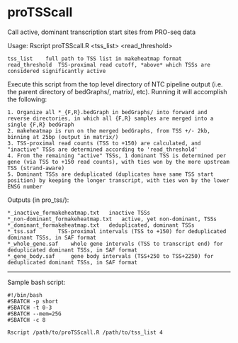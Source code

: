 # proTSScall
Call active, dominant transcription start sites from PRO-seq data

Usage: Rscript proTSScall.R <tss_list> <read_threshold>

	tss_list	full path to TSS list in makeheatmap format
	read_threshold	TSS-proximal read cutoff, *above* which TSSs are considered significantly active

Execute this script from the top level directory of NTC pipeline output (i.e. the parent directory of bedGraphs/, matrix/, etc). Running it will accomplish the following:

	1. Organize all *_{F,R}.bedGraph in bedGraphs/ into forward and reverse directories, in which all {F,R} samples are merged into a single {F,R} bedGraph
	2. makeheatmap is run on the merged bedGraphs, from TSS +/- 2kb, binning at 25bp (output in matrix/) 
	3. TSS-proximal read counts (TSS to +150) are calculated, and "inactive" TSSs are determined according to 'read_threshold'
	4. From the remaining "active" TSSs, 1 dominant TSS is determined per gene (via TSS to +150 read counts), with ties won by the more upstream TSS (strand-aware)
	5. Dominant TSSs are deduplicated (duplicates have same TSS start position) by keeping the longer transcript, with ties won by the lower ENSG number

Outputs (in pro_tss/):

	*_inactive_formakeheatmap.txt	inactive TSSs
	*_non-dominant_formakeheatmap.txt	active, yet non-dominant, TSSs
	*_dominant_formakeheatmap.txt	deduplicated, dominant TSSs
	*_tss.saf		TSS-proximal intervals (TSS to +150) for deduplicated dominant TSSs, in SAF format
	*_whole_gene.saf	whole gene intervals (TSS to transcript end) for deduplicated dominant TSSs, in SAF format
	*_gene_body.saf		gene body intervals (TSS+250 to TSS+2250) for deduplicated dominant TSSs, in SAF format

---------------------------------	
Sample bash script:

	#!/bin/bash
	#SBATCH -p short
	#SBATCH -t 0-3
	#SBATCH --mem=25G
	#SBATCH -c 8
	
	Rscript /path/to/proTSScall.R /path/to/tss_list 4

